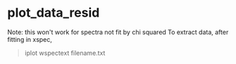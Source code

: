 # plot_data_resid
Note: this won't work for spectra not fit by chi squared
To extract data, after fitting in xspec, 
>iplot
>wspectext filename.txt
